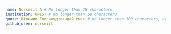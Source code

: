 ```yaml
---
name: Nurseiit A # No longer than 28 characters
institution: UNIST # no longer than 58 characters
quote: Шілииии Голливудтағыдай емес # no longer than 100 characters, avoid using quotes(") to guarantee the format remains the same.
github_user: nurseiit
---
```


